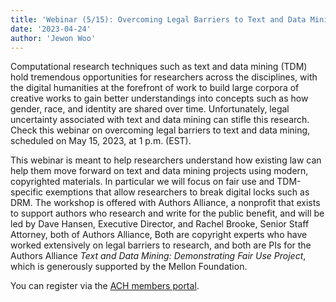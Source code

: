 ```yaml
---
title: 'Webinar (5/15): Overcoming Legal Barriers to Text and Data Mining'
date: '2023-04-24'
author: 'Jewon Woo'
---
```


Computational research techniques such as text and data mining (TDM) hold tremendous opportunities for researchers across the disciplines, with the digital humanities at the forefront of work to build large corpora of creative works to gain better understandings into concepts such as how gender, race, and identity are shared over time. Unfortunately, legal uncertainty associated with text and data mining can stifle this research. Check this webinar on overcoming legal barriers to text and data mining, scheduled on May 15, 2023, at 1 p.m. (EST).

This webinar is meant to help researchers understand how existing law can help them move forward on text and data mining projects using modern, copyrighted materials. In particular we will focus on fair use and TDM-specific exemptions that allow researchers to break digital locks such as DRM. The workshop is offered with Authors Alliance, a nonprofit that exists to support authors who research and write for the public benefit, and will be led by Dave Hansen, Executive Director, and Rachel Brooke, Senior Staff Attorney, both of Authors Alliance, Both are copyright experts who have worked extensively on legal barriers to research, and both are PIs for the Authors Alliance *Text and Data Mining: Demonstrating Fair Use Project*, which is generously supported by the Mellon Foundation. 

You can register via the  [ACH members portal](https://members.ach.org/civicrm/event/info/?reset=1&id=21).
